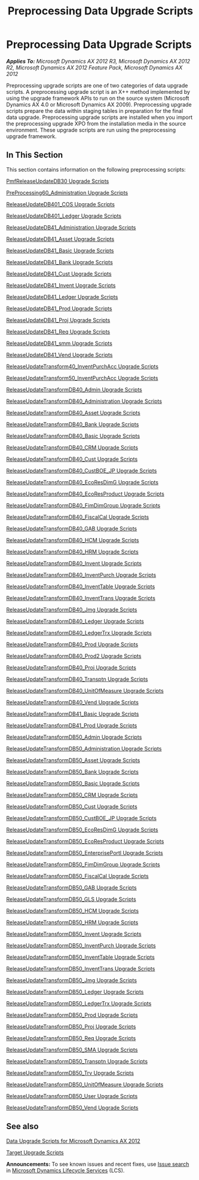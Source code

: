 ﻿---
title: Preprocessing Data Upgrade Scripts
TOCTitle: Preprocessing Upgrade Scripts
ms:assetid: e620fee8-656a-426b-aba7-b9c939ff960b
ms:mtpsurl: https://msdn.microsoft.com/en-us/library/JJ719770(v=AX.60)
ms:contentKeyID: 49711844
ms.date: 05/18/2015
mtps_version: v=AX.60
---

# Preprocessing Data Upgrade Scripts 


_**Applies To:** Microsoft Dynamics AX 2012 R3, Microsoft Dynamics AX 2012 R2, Microsoft Dynamics AX 2012 Feature Pack, Microsoft Dynamics AX 2012_

Preprocessing upgrade scripts are one of two categories of data upgrade scripts. A preprocessing upgrade script is an X++ method implemented by using the upgrade framework APIs to run on the source system (Microsoft Dynamics AX 4.0 or Microsoft Dynamics AX 2009). Preprocessing upgrade scripts prepare the data within staging tables in preparation for the final data upgrade. Preprocessing upgrade scripts are installed when you import the preprocessing upgrade XPO from the installation media in the source environment. These upgrade scripts are run using the preprocessing upgrade framework.

## In This Section

This section contains information on the following preprocessing scripts:

[PmfReleaseUpdateDB30 Upgrade Scripts](pmfreleaseupdatedb30-upgrade-scripts.md)

[PreProcessing60\_Administration Upgrade Scripts](preprocessing60-administration-upgrade-scripts.md)

[ReleaseUpdateDB401\_COS Upgrade Scripts](releaseupdatedb401-cos-upgrade-scripts.md)

[ReleaseUpdateDB401\_Ledger Upgrade Scripts](releaseupdatedb401-ledger-upgrade-scripts.md)

[ReleaseUpdateDB41\_Administration Upgrade Scripts](releaseupdatedb41-administration-upgrade-scripts.md)

[ReleaseUpdateDB41\_Asset Upgrade Scripts](releaseupdatedb41-asset-upgrade-scripts.md)

[ReleaseUpdateDB41\_Basic Upgrade Scripts](releaseupdatedb41-basic-upgrade-scripts.md)

[ReleaseUpdateDB41\_Bank Upgrade Scripts](releaseupdatedb41-bank-upgrade-scripts.md)

[ReleaseUpdateDB41\_Cust Upgrade Scripts](releaseupdatedb41-cust-upgrade-scripts.md)

[ReleaseUpdateDB41\_Invent Upgrade Scripts](releaseupdatedb41-invent-upgrade-scripts.md)

[ReleaseUpdateDB41\_Ledger Upgrade Scripts](releaseupdatedb41-ledger-upgrade-scripts.md)

[ReleaseUpdateDB41\_Prod Upgrade Scripts](releaseupdatedb41-prod-upgrade-scripts.md)

[ReleaseUpdateDB41\_Proj Upgrade Scripts](releaseupdatedb41-proj-upgrade-scripts.md)

[ReleaseUpdateDB41\_Req Upgrade Scripts](releaseupdatedb41-req-upgrade-scripts.md)

[ReleaseUpdateDB41\_smm Upgrade Scripts](releaseupdatedb41-smm-upgrade-scripts.md)

[ReleaseUpdateDB41\_Vend Upgrade Scripts](releaseupdatedb41-vend-upgrade-scripts.md)

[ReleaseUpdateTransform40\_InventPurchAcc Upgrade Scripts](releaseupdatetransform40-inventpurchacc-upgrade-scripts.md)

[ReleaseUpdateTransform50\_InventPurchAcc Upgrade Scripts](releaseupdatetransform50-inventpurchacc-upgrade-scripts.md)

[ReleaseUpdateTransformDB40\_Admin Upgrade Scripts](releaseupdatetransformdb40-admin-upgrade-scripts.md)

[ReleaseUpdateTransformDB40\_Administration Upgrade Scripts](releaseupdatetransformdb40-administration-upgrade-scripts.md)

[ReleaseUpdateTransformDB40\_Asset Upgrade Scripts](releaseupdatetransformdb40-asset-upgrade-scripts.md)

[ReleaseUpdateTransformDB40\_Bank Upgrade Scripts](releaseupdatetransformdb40-bank-upgrade-scripts.md)

[ReleaseUpdateTransformDB40\_Basic Upgrade Scripts](releaseupdatetransformdb40-basic-upgrade-scripts.md)

[ReleaseUpdateTransformDB40\_CRM Upgrade Scripts](releaseupdatetransformdb40-crm-upgrade-scripts.md)

[ReleaseUpdateTransformDB40\_Cust Upgrade Scripts](releaseupdatetransformdb40-cust-upgrade-scripts.md)

[ReleaseUpdateTransformDB40\_CustBOE\_JP Upgrade Scripts](releaseupdatetransformdb40-custboe-jp-upgrade-scripts.md)

[ReleaseUpdateTransformDB40\_EcoResDimG Upgrade Scripts](releaseupdatetransformdb40-ecoresdimg-upgrade-scripts.md)

[ReleaseUpdateTransformDB40\_EcoResProduct Upgrade Scripts](releaseupdatetransformdb40-ecoresproduct-upgrade-scripts.md)

[ReleaseUpdateTransformDB40\_FimDimGroup Upgrade Scripts](releaseupdatetransformdb40-fimdimgroup-upgrade-scripts.md)

[ReleaseUpdateTransformDB40\_FiscalCal Upgrade Scripts](releaseupdatetransformdb40-fiscalcal-upgrade-scripts.md)

[ReleaseUpdateTransformDB40\_GAB Upgrade Scripts](releaseupdatetransformdb40-gab-upgrade-scripts.md)

[ReleaseUpdateTransformDB40\_HCM Upgrade Scripts](releaseupdatetransformdb40-hcm-upgrade-scripts.md)

[ReleaseUpdateTransformDB40\_HRM Upgrade Scripts](releaseupdatetransformdb40-hrm-upgrade-scripts.md)

[ReleaseUpdateTransformDB40\_Invent Upgrade Scripts](releaseupdatetransformdb40-invent-upgrade-scripts.md)

[ReleaseUpdateTransformDB40\_InventPurch Upgrade Scripts](releaseupdatetransformdb40-inventpurch-upgrade-scripts.md)

[ReleaseUpdateTransformDB40\_InventTable Upgrade Scripts](releaseupdatetransformdb40-inventtable-upgrade-scripts.md)

[ReleaseUpdateTransformDB40\_InventTrans Upgrade Scripts](releaseupdatetransformdb40-inventtrans-upgrade-scripts.md)

[ReleaseUpdateTransformDB40\_Jmg Upgrade Scripts](releaseupdatetransformdb40-jmg-upgrade-scripts.md)

[ReleaseUpdateTransformDB40\_Ledger Upgrade Scripts](releaseupdatetransformdb40-ledger-upgrade-scripts.md)

[ReleaseUpdateTransformDB40\_LedgerTrx Upgrade Scripts](releaseupdatetransformdb40-ledgertrx-upgrade-scripts.md)

[ReleaseUpdateTransformDB40\_Prod Upgrade Scripts](releaseupdatetransformdb40-prod-upgrade-scripts.md)

[ReleaseUpdateTransformDB40\_Prod2 Upgrade Scripts](releaseupdatetransformdb40-prod2-upgrade-scripts.md)

[ReleaseUpdateTransformDB40\_Proj Upgrade Scripts](releaseupdatetransformdb40-proj-upgrade-scripts.md)

[ReleaseUpdateTransformDB40\_Transptn Upgrade Scripts](releaseupdatetransformdb40-transptn-upgrade-scripts.md)

[ReleaseUpdateTransformDB40\_UnitOfMeasure Upgrade Scripts](releaseupdatetransformdb40-unitofmeasure-upgrade-scripts.md)

[ReleaseUpdateTransformDB40\_Vend Upgrade Scripts](releaseupdatetransformdb40-vend-upgrade-scripts.md)

[ReleaseUpdateTransformDB41\_Basic Upgrade Scripts](releaseupdatetransformdb41-basic-upgrade-scripts.md)

[ReleaseUpdateTransformDB41\_Prod Upgrade Scripts](releaseupdatetransformdb41-prod-upgrade-scripts.md)

[ReleaseUpdateTransformDB50\_Admin Upgrade Scripts](releaseupdatetransformdb50-admin-upgrade-scripts.md)

[ReleaseUpdateTransformDB50\_Administration Upgrade Scripts](releaseupdatetransformdb50-administration-upgrade-scripts.md)

[ReleaseUpdateTransformDB50\_Asset Upgrade Scripts](releaseupdatetransformdb50-asset-upgrade-scripts.md)

[ReleaseUpdateTransformDB50\_Bank Upgrade Scripts](releaseupdatetransformdb50-bank-upgrade-scripts.md)

[ReleaseUpdateTransformDB50\_Basic Upgrade Scripts](releaseupdatetransformdb50-basic-upgrade-scripts.md)

[ReleaseUpdateTransformDB50\_CRM Upgrade Scripts](releaseupdatetransformdb50-crm-upgrade-scripts.md)

[ReleaseUpdateTransformDB50\_Cust Upgrade Scripts](releaseupdatetransformdb50-cust-upgrade-scripts.md)

[ReleaseUpdateTransformDB50\_CustBOE\_JP Upgrade Scripts](releaseupdatetransformdb50-custboe-jp-upgrade-scripts.md)

[ReleaseUpdateTransformDB50\_EcoResDimG Upgrade Scripts](releaseupdatetransformdb50-ecoresdimg-upgrade-scripts.md)

[ReleaseUpdateTransformDB50\_EcoResProduct Upgrade Scripts](releaseupdatetransformdb50-ecoresproduct-upgrade-scripts.md)

[ReleaseUpdateTransformDB50\_EnterprisePortl Upgrade Scripts](releaseupdatetransformdb50-enterpriseportl-upgrade-scripts.md)

[ReleaseUpdateTransformDB50\_FimDimGroup Upgrade Scripts](releaseupdatetransformdb50-fimdimgroup-upgrade-scripts.md)

[ReleaseUpdateTransformDB50\_FiscalCal Upgrade Scripts](releaseupdatetransformdb50-fiscalcal-upgrade-scripts.md)

[ReleaseUpdateTransformDB50\_GAB Upgrade Scripts](releaseupdatetransformdb50-gab-upgrade-scripts.md)

[ReleaseUpdateTransformDB50\_GLS Upgrade Scripts](releaseupdatetransformdb50-gls-upgrade-scripts.md)

[ReleaseUpdateTransformDB50\_HCM Upgrade Scripts](releaseupdatetransformdb50-hcm-upgrade-scripts.md)

[ReleaseUpdateTransformDB50\_HRM Upgrade Scripts](releaseupdatetransformdb50-hrm-upgrade-scripts.md)

[ReleaseUpdateTransformDB50\_Invent Upgrade Scripts](releaseupdatetransformdb50-invent-upgrade-scripts.md)

[ReleaseUpdateTransformDB50\_InventPurch Upgrade Scripts](releaseupdatetransformdb50-inventpurch-upgrade-scripts.md)

[ReleaseUpdateTransformDB50\_InventTable Upgrade Scripts](releaseupdatetransformdb50-inventtable-upgrade-scripts.md)

[ReleaseUpdateTransformDB50\_InventTrans Upgrade Scripts](releaseupdatetransformdb50-inventtrans-upgrade-scripts.md)

[ReleaseUpdateTransformDB50\_Jmg Upgrade Scripts](releaseupdatetransformdb50-jmg-upgrade-scripts.md)

[ReleaseUpdateTransformDB50\_Ledger Upgrade Scripts](releaseupdatetransformdb50-ledger-upgrade-scripts.md)

[ReleaseUpdateTransformDB50\_LedgerTrx Upgrade Scripts](releaseupdatetransformdb50-ledgertrx-upgrade-scripts.md)

[ReleaseUpdateTransformDB50\_Prod Upgrade Scripts](releaseupdatetransformdb50-prod-upgrade-scripts.md)

[ReleaseUpdateTransformDB50\_Proj Upgrade Scripts](releaseupdatetransformdb50-proj-upgrade-scripts.md)

[ReleaseUpdateTransformDB50\_Req Upgrade Scripts](releaseupdatetransformdb50-req-upgrade-scripts.md)

[ReleaseUpdateTransformDB50\_SMA Upgrade Scripts](releaseupdatetransformdb50-sma-upgrade-scripts.md)

[ReleaseUpdateTransformDB50\_Transptn Upgrade Scripts](releaseupdatetransformdb50-transptn-upgrade-scripts.md)

[ReleaseUpdateTransformDB50\_Trv Upgrade Scripts](releaseupdatetransformdb50-trv-upgrade-scripts.md)

[ReleaseUpdateTransformDB50\_UnitOfMeasure Upgrade Scripts](releaseupdatetransformdb50-unitofmeasure-upgrade-scripts.md)

[ReleaseUpdateTransformDB50\_User Upgrade Scripts](releaseupdatetransformdb50-user-upgrade-scripts.md)

[ReleaseUpdateTransformDB50\_Vend Upgrade Scripts](releaseupdatetransformdb50-vend-upgrade-scripts.md)

## See also

[Data Upgrade Scripts for Microsoft Dynamics AX 2012](data-upgrade-scripts-for-microsoft-dynamics-ax-2012.md)

[Target Upgrade Scripts](target-upgrade-scripts.md)

  
**Announcements:** To see known issues and recent fixes, use [Issue search](http://go.microsoft.com/fwlink/?linkid=389258) in [Microsoft Dynamics Lifecycle Services](http://go.microsoft.com/fwlink/?linkid=306505) (LCS).

